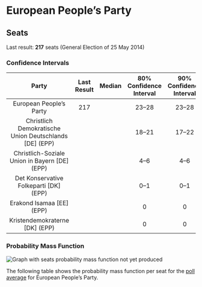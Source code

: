 # European People’s Party

## Seats

Last result: **217** seats (General Election of 25 May 2014)

### Confidence Intervals

| Party | Last Result | Median | 80% Confidence Interval | 90% Confidence Interval | 95% Confidence Interval | 99% Confidence Interval |
|:-----:|:-----------:|:------:|:-----------------------:|:-----------------------:|:-----------------------:|:-----------------------:|
| European People’s Party | 217 |  | 23–28 | 23–28 | 22–28 | 21–29 |
| Christlich Demokratische Union Deutschlands [DE] (EPP) | |  | 18–21 | 17–22 | 17–22 | 16–22 |
| Christlich-Soziale Union in Bayern [DE] (EPP) | |  | 4–6 | 4–6 | 4–6 | 4–7 |
| Det Konservative Folkeparti [DK] (EPP) | |  | 0–1 | 0–1 | 0–1 | 0–1 |
| Erakond Isamaa [EE] (EPP) | |  | 0 | 0 | 0 | 0 |
| Kristendemokraterne [DK] (EPP) | |  | 0 | 0 | 0 | 0 |

### Probability Mass Function

![Graph with seats probability mass function not yet produced](average-2019-07-31-seats-pmf-europeanpeople’sparty.png "Seats Probability Mass Function")

The following table shows the probability mass function per seat for the [poll average](average-2019-07-31.html) for European People’s Party.

